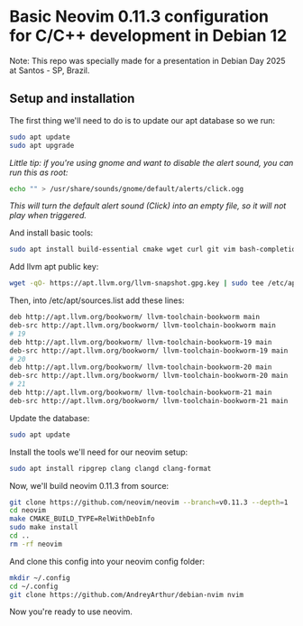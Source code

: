 # Basic Neovim 0.11.3 configuration for C/C++ development in Debian 12

Note: This repo was specially made for a presentation in Debian Day 2025 at Santos - SP, Brazil.

## Setup and installation

The first thing we'll need to do is to update our apt database so we run:

```sh
sudo apt update
sudo apt upgrade
```

_Little tip: if you're using gnome and want to disable the alert sound, you can run this as root:_

```sh
echo "" > /usr/share/sounds/gnome/default/alerts/click.ogg
```

_This will turn the default alert sound (Click) into an empty file, so it will not play when triggered._

And install basic tools:

```sh
sudo apt install build-essential cmake wget curl git vim bash-completion
```

Add llvm apt public key:

```sh
wget -qO- https://apt.llvm.org/llvm-snapshot.gpg.key | sudo tee /etc/apt/trusted.gpg.d/apt.llvm.org.asc
```

Then, into /etc/apt/sources.list add these lines:

```sh
deb http://apt.llvm.org/bookworm/ llvm-toolchain-bookworm main
deb-src http://apt.llvm.org/bookworm/ llvm-toolchain-bookworm main
# 19 
deb http://apt.llvm.org/bookworm/ llvm-toolchain-bookworm-19 main
deb-src http://apt.llvm.org/bookworm/ llvm-toolchain-bookworm-19 main
# 20 
deb http://apt.llvm.org/bookworm/ llvm-toolchain-bookworm-20 main
deb-src http://apt.llvm.org/bookworm/ llvm-toolchain-bookworm-20 main
# 21 
deb http://apt.llvm.org/bookworm/ llvm-toolchain-bookworm-21 main
deb-src http://apt.llvm.org/bookworm/ llvm-toolchain-bookworm-21 main
```

Update the database:

```sh
sudo apt update
```

Install the tools we'll need for our neovim setup:

```sh
sudo apt install ripgrep clang clangd clang-format
```

Now, we'll build neovim 0.11.3 from source:

```sh
git clone https://github.com/neovim/neovim --branch=v0.11.3 --depth=1
cd neovim
make CMAKE_BUILD_TYPE=RelWithDebInfo
sudo make install
cd ..
rm -rf neovim
```

And clone this config into your neovim config folder:

```sh
mkdir ~/.config
cd ~/.config
git clone https://github.com/AndreyArthur/debian-nvim nvim 
```

Now you're ready to use neovim.
